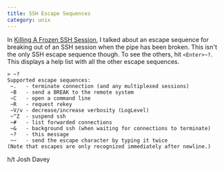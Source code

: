 ```yaml
---
title: SSH Escape Sequences
category: unix
---
```


In [Killing A Frozen SSH Session](killing-a-frozen-ssh-session.md), I talked
about an escape sequence for breaking out of an SSH session when the pipe
has been broken. This isn't the only SSH escape sequence though. To see the
others, hit `<Enter>~?`. This displays a help list with all the other escape
sequences.

```
> ~?
Supported escape sequences:
 ~.   - terminate connection (and any multiplexed sessions)
 ~B   - send a BREAK to the remote system
 ~C   - open a command line
 ~R   - request rekey
 ~V/v - decrease/increase verbosity (LogLevel)
 ~^Z  - suspend ssh
 ~#   - list forwarded connections
 ~&   - background ssh (when waiting for connections to terminate)
 ~?   - this message
 ~~   - send the escape character by typing it twice
(Note that escapes are only recognized immediately after newline.)
```

h/t Josh Davey
